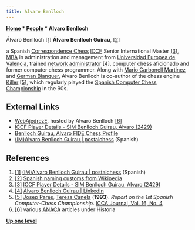 ```yaml
---
title: Alvaro Benlloch
---
```

**[Home](Home "Home") * [People](People "People") * Alvaro Benlloch**

[](https://postalchess.wordpress.com/2011/09/20/imalvaro-benlloch-guirau/) Álvaro Benlloch <a id="cite-note-1" href="#cite-ref-1">[1]</a>
**Álvaro Benlloch Guirau**, <a id="cite-note-2" href="#cite-ref-2">[2]</a>

a Spanish [Correspondence Chess](https://en.wikipedia.org/wiki/Correspondence_chess) [ICCF](https://en.wikipedia.org/wiki/International_Correspondence_Chess_Federation) Senior International Master <a id="cite-note-3" href="#cite-ref-3">[3]</a>, [MBA](https://de.wikipedia.org/wiki/Master_of_Business_Administration) in administration and management from [Universidad Europea de Valencia](https://es.wikipedia.org/wiki/Universidad_Europea), trained [network administrator](https://en.wikipedia.org/wiki/Network_administrator) <a id="cite-note-4" href="#cite-ref-4">[4]</a>, computer chess aficionado and former computer chess programmer. Along with [Mario Carbonell Martinez](Mario_Carbonell_Martinez "Mario Carbonell Martinez") and [German Blanquer](index.php?title=German_Blanquer&action=edit&redlink=1 "German Blanquer (page does not exist)"), Alvaro Benlloch is co-author of the chess engine [Killer](Killer "Killer") <a id="cite-note-5" href="#cite-ref-5">[5]</a>, which regularly played the [Spanish Computer Chess Championship](Spanish_Computer_Chess_Championship "Spanish Computer Chess Championship") in the 90s.

## External Links

- [WebAjedrezE](http://www.anacadigital.com/index.html), hosted by Alvaro Benlloch <a id="cite-note-6" href="#cite-ref-6">[6]</a>
- [ICCF Player Details - SIM Benlloch Guirau, Alvaro (2429)](https://www.iccf.com/PlayerDetails.aspx?id=160689)
- [Benlloch Guirau, Alvaro FIDE Chess Profile](https://ratings.fide.com/card.phtml?event=2248980)
- [(IM)Alvaro Benlloch Guirau | postalchess](https://postalchess.wordpress.com/2011/09/20/imalvaro-benlloch-guirau/) (Spanish)

## References

1. <a id="cite-ref-1" href="#cite-note-1">[1]</a> [(IM)Alvaro Benlloch Guirau | postalchess](https://postalchess.wordpress.com/2011/09/20/imalvaro-benlloch-guirau/) (Spanish)
1. <a id="cite-ref-2" href="#cite-note-2">[2]</a> [Spanish naming customs from Wikipedia](https://en.wikipedia.org/wiki/Spanish_naming_customs)
1. <a id="cite-ref-3" href="#cite-note-3">[3]</a> [ICCF Player Details - SIM Benlloch Guirau, Alvaro (2429)](https://www.iccf.com/PlayerDetails.aspx?id=160689)
1. <a id="cite-ref-4" href="#cite-note-4">[4]</a> [Alvaro Benlloch Guirau | LinkedIn](https://www.linkedin.com/pub/alvaro-benlloch-guirau/42/95/564)
1. <a id="cite-ref-5" href="#cite-note-5">[5]</a> [Josep Parés](Natalia_Par%C3%A9s "Natalia Parés"), [Teresa Canela](Teresa_Canela "Teresa Canela") (**1993**). *Report on the 1st Spanish Computer-Chess Championship*. [ICCA Journal, Vol. 16, No. 4](ICGA_Journal#16_4 "ICGA Journal")
1. <a id="cite-ref-6" href="#cite-note-6">[6]</a> various [ANACA](ANACA "ANACA") articles under Historia

**[Up one level](People "People")**

